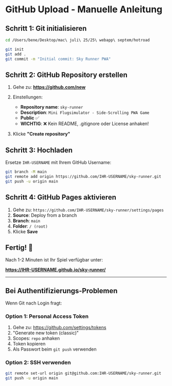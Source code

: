 # GitHub Upload - Manuelle Anleitung

## Schritt 1: Git initialisieren

```bash
cd /Users/bene/Desktop/mac\ juli\ 25/25\ webapp\ septem/hotroad

git init
git add .
git commit -m "Initial commit: Sky Runner PWA"
```

## Schritt 2: GitHub Repository erstellen

1. Gehe zu: **https://github.com/new**

2. Einstellungen:
   - **Repository name**: `sky-runner`
   - **Description**: `Mini Flugsimulator - Side-Scrolling PWA Game`
   - **Public** ✅
   - **WICHTIG**: ❌ Kein README, .gitignore oder License anhaken!

3. Klicke **"Create repository"**

## Schritt 3: Hochladen

Ersetze `IHR-USERNAME` mit Ihrem GitHub Username:

```bash
git branch -M main
git remote add origin https://github.com/IHR-USERNAME/sky-runner.git
git push -u origin main
```

## Schritt 4: GitHub Pages aktivieren

1. Gehe zu: `https://github.com/IHR-USERNAME/sky-runner/settings/pages`
2. **Source**: Deploy from a branch
3. **Branch**: `main`
4. **Folder**: `/ (root)`
5. Klicke **Save**

## Fertig! 🎉

Nach 1-2 Minuten ist Ihr Spiel verfügbar unter:

**https://IHR-USERNAME.github.io/sky-runner/**

---

## Bei Authentifizierungs-Problemen

Wenn Git nach Login fragt:

### Option 1: Personal Access Token
1. Gehe zu: https://github.com/settings/tokens
2. "Generate new token (classic)"
3. Scopes: `repo` anhaken
4. Token kopieren
5. Als Passwort beim `git push` verwenden

### Option 2: SSH verwenden
```bash
git remote set-url origin git@github.com:IHR-USERNAME/sky-runner.git
git push -u origin main
```

